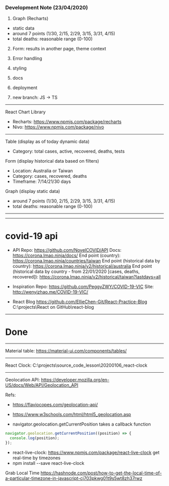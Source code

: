 ### Development Note (23/04/2020)

1. Graph (Recharts)

- static data
- around 7 points (1/30, 2/15, 2/29, 3/15, 3/31, 4/15)
- total deaths: reasonable range (0-100)

2. Form: results in another page, theme context

3. Error handling

4. styling

5. docs

6. deployment

7. new branch: JS -> TS

---

React Chart Library

- Recharts: https://www.npmjs.com/package/recharts
- Nivo: https://www.npmjs.com/package/nivo

---

Table (display as of today dynamic data)

- Category: total cases, active, recovered, deaths, tests

Form (display historical data based on filters)

- Location: Australia or Taiwan
- Category: cases, recovered, deaths
- Timeframe: 7/14/21/30 days

Graph (display static data)

- around 7 points (1/30, 2/15, 2/29, 3/15, 3/31, 4/15)
- total deaths: reasonable range (0-100)

---

---

# covid-19 api

- API
  Repo: https://github.com/NovelCOVID/API
  Docs: https://corona.lmao.ninja/docs/
  End point (country): https://corona.lmao.ninja/countries/taiwan
  End point (historical data by country): https://corona.lmao.ninja/v2/historical/australia
  End point (historical data by country - from 22/01/2020 [cases, deaths, recovered]): https://corona.lmao.ninja/v2/historical/taiwan?lastdays=all

- Inspiration
  Repo: https://github.com/PeggyZWY/COVID-19-VIC
  Site: http://wenyizhao.me/COVID-19-VIC/

- React Blog
  https://github.com/EllieChen-Git/React-Practice-Blog
  C:\projects\React on GitHub\react-blog

---

# Done

---

Material table: https://material-ui.com/components/tables/

---

React Clock: C:\projects\source_code_lesson\20200106_react-clock

---

Geolocation API: https://developer.mozilla.org/en-US/docs/Web/API/Geolocation_API

Refs:

- https://flaviocopes.com/geolocation-api/
- https://www.w3schools.com/html/html5_geolocation.asp

- navigator.geolocation.getCurrentPosition takes a callback function

```javascript
navigator.geolocation.getCurrentPosition((position) => {
  console.log(position);
});
```

- react-live-clock: https://www.npmjs.com/package/react-live-clock
  get real-time by timezones
- npm install --save react-live-clock

Grab Local Time
https://hashnode.com/post/how-to-get-the-local-time-of-a-particular-timezone-in-javascript-cj703pkwg01t9s5wt8zh37rwz

```javascript
```

```javascript
```

```javascript
```

```javascript
```

```javascript
```

```javascript
```

```javascript
```

```javascript
```

```javascript
```

```javascript
```

```javascript
```

```javascript
```

```javascript
```

```javascript
```

